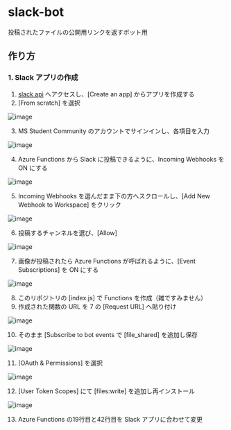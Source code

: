 # slack-bot
投稿されたファイルの公開用リンクを返すボット用

## 作り方

### 1. Slack アプリの作成

1. [slack api](https://api.slack.com/) へアクセスし、[Create an app] からアプリを作成する
2. [From scratch] を選択

![image](https://user-images.githubusercontent.com/39784917/139400699-86d997fd-57f1-4c3d-ab3a-99817cdb0855.png)

3. MS Student Community のアカウントでサインインし、各項目を入力

![image](https://user-images.githubusercontent.com/39784917/139400783-d97bce82-67ac-4819-bf70-1a6c2da43e52.png)

4. Azure Functions から Slack に投稿できるように、Incoming Webhooks を ON にする

![image](https://user-images.githubusercontent.com/39784917/139400812-ea9e7710-e953-4eb9-bc42-25293be900d2.png)

5. Incoming Webhooks を選んだまま下の方へスクロールし、[Add New Webhook to Workspace] をクリック

![image](https://user-images.githubusercontent.com/39784917/139400595-e0ecd66a-27b9-4ecb-9a7b-8692ba7bb399.png)

6. 投稿するチャンネルを選び、[Allow]

![image](https://user-images.githubusercontent.com/39784917/139401173-3ad9e35f-3a79-4233-a427-955f1a05a539.png)

7. 画像が投稿されたら Azure Functions が呼ばれるように、[Event Subscriptions] を ON にする

![image](https://user-images.githubusercontent.com/39784917/139401794-4652a5a5-26e9-4aea-aa50-e2bb09b421b1.png)

8. このリポジトリの [index.js] で Functions を作成（雑ですみません）
9. 作成された関数の URL を 7 の [Request URL] へ貼り付け

![image](https://user-images.githubusercontent.com/39784917/139402372-78af7daa-d0da-4a48-884c-c9586a8f5e8d.png)

10. そのまま [Subscribe to bot events で [file_shared] を追加し保存

![image](https://user-images.githubusercontent.com/39784917/139402705-3c8fb26a-a70c-4567-9b30-8d2399ea213d.png)

11. [OAuth & Permissions] を選択

![image](https://user-images.githubusercontent.com/39784917/139401550-9eecf111-ae5a-4ca9-9542-9b5b917e408c.png)

12. [User Token Scopes] にて [files:write] を追加し再インストール

![image](https://user-images.githubusercontent.com/39784917/139402966-1f4e16ad-18d4-432d-bbe8-fa60ae1dfbd7.png)

13. Azure Functions の19行目と42行目を Slack アプリに合わせて変更
